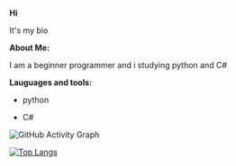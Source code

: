 **Hi**

It's my bio

**About Me:**

I am a beginner programmer and i studying python and C#

**Lauguages and tools:**

- python

- C#


![GitHub Activity Graph](https://activity-graph.herokuapp.com/graph?username=neo-cra)  

[![Top Langs](https://github-readme-stats.vercel.app/api/top-langs/?username=neo-cra)](https://github.com/anuraghazra/github-readme-stats)
